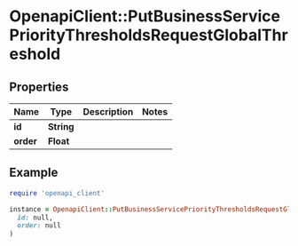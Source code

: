 # OpenapiClient::PutBusinessServicePriorityThresholdsRequestGlobalThreshold

## Properties

| Name | Type | Description | Notes |
| ---- | ---- | ----------- | ----- |
| **id** | **String** |  |  |
| **order** | **Float** |  |  |

## Example

```ruby
require 'openapi_client'

instance = OpenapiClient::PutBusinessServicePriorityThresholdsRequestGlobalThreshold.new(
  id: null,
  order: null
)
```

